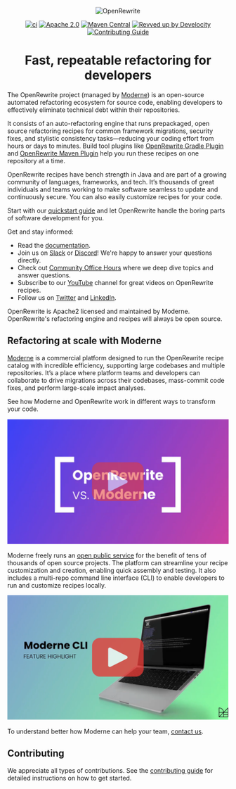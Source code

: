 <p align="center">
  <img src="./doc/logo-oss.png" alt="OpenRewrite"/>
</p>

<div align="center">

<!-- Keep the gap above this line, otherwise they won't render correctly! -->
[![ci](https://github.com/openrewrite/rewrite/actions/workflows/ci.yml/badge.svg)](https://github.com/openrewrite/rewrite/actions/workflows/ci.yml)
[![Apache 2.0](https://img.shields.io/github/license/openrewrite/rewrite.svg)](https://www.apache.org/licenses/LICENSE-2.0)
[![Maven Central](https://img.shields.io/maven-central/v/org.openrewrite/rewrite-java.svg)](https://mvnrepository.com/artifact/org.openrewrite/rewrite-java)
[![Revved up by Develocity](https://img.shields.io/badge/Revved%20up%20by-Develocity-06A0CE?logo=Gradle&labelColor=02303A)](https://ge.openrewrite.org/scans)
[![Contributing Guide](https://img.shields.io/badge/Contributing-Guide-informational)](https://github.com/openrewrite/.github/blob/main/CONTRIBUTING.md)
</div>

<h1 align="center">Fast, repeatable refactoring for developers</h1>

The OpenRewrite project (managed by [Moderne](https://www.moderne.ai/)) is an open-source automated refactoring ecosystem for source code, enabling developers to effectively eliminate technical debt within their repositories.

It consists of an auto-refactoring engine that runs prepackaged, open source refactoring recipes for common framework migrations, security fixes, and stylistic consistency tasks—reducing your coding effort from hours or days to minutes. Build tool plugins like [OpenRewrite Gradle Plugin](https://docs.openrewrite.org/reference/gradle-plugin-configuration) and [OpenRewrite Maven Plugin](https://docs.openrewrite.org/reference/rewrite-maven-plugin) help you run these recipes on one repository at a time.

OpenRewrite recipes have bench strength in Java and are part of a growing community of languages, frameworks, and tech. It’s thousands of great individuals and teams working to make software seamless to update and continuously secure. You can also easily customize recipes for your code.

Start with our [quickstart guide](https://docs.openrewrite.org/running-recipes/getting-started) and let OpenRewrite handle the boring parts of software development for you.

Get and stay informed:
* Read the [documentation](http://docs.openrewrite.org).
* Join us on [Slack](https://join.slack.com/t/rewriteoss/shared_invite/zt-nj42n3ea-b~62rIHzb3Vo0E1APKCXEA) or [Discord](https://discord.gg/xk3ZKrhWAb)! We're happy to answer your questions directly.
* Check out [Community Office Hours](https://www.youtube.com/@moderne-and-openrewrite/streams) where we deep dive topics and answer questions.
* Subscribe to our [YouTube](https://www.youtube.com/@moderne-and-openrewrite) channel for great videos on OpenRewrite recipes.
* Follow us on [Twitter](https://twitter.com/openrewrite) and [LinkedIn](https://www.linkedin.com/company/moderneinc).

OpenRewrite is Apache2 licensed and maintained by Moderne. OpenRewrite's refactoring engine and recipes will always be open source.

## Refactoring at scale with Moderne

[Moderne](https://www.moderne.io/) is a commercial platform designed to run the OpenRewrite recipe catalog with incredible efficiency, supporting large codebases and multiple repositories. It’s a place where platform teams and developers can collaborate to drive migrations across their codebases, mass-commit code fixes, and perform large-scale impact analyses.

See how Moderne and OpenRewrite work in different ways to transform your code.

[![Moderne](./doc/openrewrite_v_moderne.png)](https://www.youtube.com/watch?v=Q-ej2lCJHRs)

Moderne freely runs an [open public service](https://www.moderne.io/try-moderne) for the benefit of tens of thousands of open source projects. The platform can streamline your recipe customization and creation, enabling quick assembly and testing. It also includes a multi-repo command line interface (CLI) to enable developers to run and customize recipes locally.

[![Moderne](./doc/moderne_cli.png)](https://www.youtube.com/watch?v=cs-6FJ_mtro)

To understand better how Moderne can help your team, [contact us](https://www.moderne.io/contact-us).

## Contributing

We appreciate all types of contributions. See the [contributing guide](https://github.com/openrewrite/.github/blob/main/CONTRIBUTING.md) for detailed instructions on how to get started.
